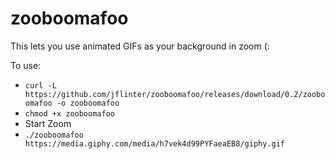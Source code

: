 # zooboomafoo

This lets you use animated GIFs as your background in zoom (:

To use:
- `curl -L https://github.com/jflinter/zooboomafoo/releases/download/0.2/zooboomafoo -o zooboomafoo`
- `chmod +x zooboomafoo`
- Start Zoom
- `./zooboomafoo https://media.giphy.com/media/h7vek4d99PYFaeaEB8/giphy.gif`
